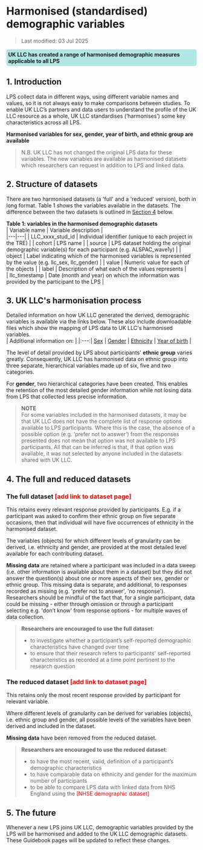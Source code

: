 # Harmonised (standardised) demographic variables
>Last modified: 03 Jul 2025
<div style="background-color: rgba(0, 178, 169, 0.3); padding: 5px; border-radius: 5px;"><strong>UK LLC has created a range of harmonised demographic measures applicable to all LPS</strong></div>  

## 1. Introduction  
LPS collect data in different ways, using different variable names and values, so it is not always easy to make comparisons between studies. To enable UK LLC’s partners and data users to understand the profile of the UK LLC resource as a whole, UK LLC standardises (‘harmonises’) some key characteristics across all LPS.  

**Harmonised variables for sex, gender, year of birth, and ethnic group are available**  

>N.B. UK LLC has not changed the original LPS data for these variables. The new variables are available as harmonised datasets which researchers can request in addition to LPS and linked data.  

## 2. Structure of datasets
There are two harmonised datasets (a 'full' and a 'reduced' version), both in long format. Table 1 shows the variables available in the datasets. The difference between the two datasets is outlined in [Section 4](#4-the-full-and-reduced-datasets) below.

**Table 1: variables in the harmonised demographic datasets**  
| Variable name | Variable description |  
|---|---|
| LLC_xxxx_stud_id | Individual identifier (unique to each project in the TRE) |
| cohort | LPS name |
| source | LPS dataset holding the original demographic variable(s) for each participant (e.g. ALSPAC_wave1y) |
| object | Label indicating which of the harmonised variables is represented by the value (e.g. llc_sex, llc_gender) |
| value | Numeric value for each of the objects |
| label | Description of what each of the values represents |  
| llc_timestamp | Date (month and year) on which the information was provided by the participant to the LPS |  

## 3. UK LLC's harmonisation process
Detailed information on how UK LLC generated the derived, demographic variables is available via the links below. These also include downloadable files which show the mapping of LPS data to UK LLC's harmonised variables.  
| Additional information on: |
|:---:|
[Sex](../../UKLLC_generated/README/sex_info.md) | 
[Gender](../../UKLLC_generated/README/gender_info.md) | 
[Ethnicity](../README/ethnicity_info.md) |
[Year of birth](../../UKLLC_generated/README/yob_info.md) | 
<br>

The level of detail provided by LPS about participants' **ethnic group** varies greatly. Consequently, UK LLC has harmonised data on ethnic group into three separate, hierarchical variables made up of six, five and two categories.

For **gender**, two hierarchical categories have been created. This enables the retention of the most detailed gender information while not losing data from LPS that collected less precise information. 
 
>**NOTE**  
>For some variables included in the harmonised datasets, it may be that UK LLC does not have the complete list of response options available to LPS participants. Where this is the case, the absence of a possible option (e.g. ‘prefer not to answer’) from the responses presented does not mean that option was not available to LPS participants. All that can be inferred is that, if that option was available, it was not selected by anyone included in the datasets shared with UK LLC.

## 4. The full and reduced datasets
### **The full dataset** <span style="color:red">[add link to dataset page]</span>  
This retains every relevant response provided by participants. E.g. if a participant was asked to confirm their ethnic group on five separate occasions, then that individual will have five occurrences of ethnicity in the harmonised dataset.  

The variables (objects) for which different levels of granularity can be derived, i.e. ethnicity and gender, are provided at the most detailed level available for each contributing dataset.  

**Missing data** are retained where a participant was included in a data sweep (i.e. other information is available about them in a dataset) but they did not answer the question(s) about one or more aspects of their sex, gender or ethnic group. This missing data is separate, and additional, to responses recorded as missing (e.g. 'prefer not to answer', 'no response').
Researchers should be mindful of the fact that, for a single participant, data could be missing - either through omission or through a participant selecting e.g. 'don’t know' from response options - for multiple waves of data collection. 

>**Researchers are encouraged to use the full dataset**:  
>* to investigate whether a participant’s self-reported demographic characteristics have changed over time  
>* to ensure that their research refers to participants' self-reported characteristics as recorded at a time point pertinent to the research question


### **The reduced dataset** <span style="color:red">[add link to dataset page]</span>  
This retains only the most recent response provided by participant for relevant variable.  

 Where different levels of granularity can be derived for variables (objects), i.e. ethnic group and gender, all possible levels of the variables have been derived and included in the dataset.

**Missing data** have been removed from the reduced dataset.

>**Researchers are encouraged to use the reduced dataset**:  
>* to have the most recent, valid, definition of a participant’s demographic characteristics 
>* to have comparable data on ethnicity and gender for the maximum number of participants
>* to be able to compare LPS data with linked data from NHS England using the <span style="color:red">[NHSE demographic dataset]</span>

## 5. The future  
Whenever a new LPS joins UK LLC, demographic variables provided by the LPS will be harmonised and added to the UK LLC demographic datasets. These Guidebook pages will be updated to reflect these changes.
